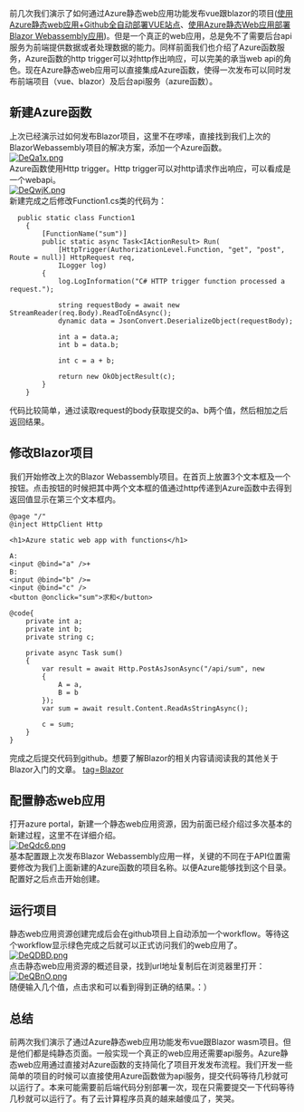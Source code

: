 前几次我们演示了如何通过Azure静态web应用功能发布vue跟blazor的项目([使用 Azure静态web应用+Github全自动部署VUE站点](https://www.cnblogs.com/kklldog/p/azure-static-webapp-vue.html)、[使用Azure静态Web应用部署Blazor Webassembly应用](https://www.cnblogs.com/kklldog/p/staticwebapp-blazor.html))。但是一个真正的web应用，总是免不了需要后台api服务为前端提供数据或者处理数据的能力。同样前面我们也介绍了Azure函数服务，Azure函数的http trigger可以对http作出响应，可以完美的承当web api的角色。现在Azure静态web应用可以直接集成Azure函数，使得一次发布可以同时发布前端项目（vue、blazor）及后台api服务（azure函数）。
## 新建Azure函数
上次已经演示过如何发布Blazor项目，这里不在啰嗦，直接找到我们上次的BlazorWebassembly项目的解决方案，添加一个Azure函数。   
[![DeQa1x.png](https://s3.ax1x.com/2020/11/18/DeQa1x.png)](https://imgchr.com/i/DeQa1x)   
Azure函数使用Http trigger。Http trigger可以对http请求作出响应，可以看成是一个webapi。    
[![DeQwjK.png](https://s3.ax1x.com/2020/11/18/DeQwjK.png)](https://imgchr.com/i/DeQwjK)   
新建完成之后修改Function1.cs类的代码为：
```
  public static class Function1
    {
        [FunctionName("sum")]
        public static async Task<IActionResult> Run(
            [HttpTrigger(AuthorizationLevel.Function, "get", "post", Route = null)] HttpRequest req,
            ILogger log)
        {
            log.LogInformation("C# HTTP trigger function processed a request.");

            string requestBody = await new StreamReader(req.Body).ReadToEndAsync();
            dynamic data = JsonConvert.DeserializeObject(requestBody);

            int a = data.a;
            int b = data.b;

            int c = a + b;

            return new OkObjectResult(c);
        }
    }
```
代码比较简单，通过读取request的body获取提交的a、b两个值，然后相加之后返回结果。
## 修改Blazor项目
我们开始修改上次的Blazor Webassembly项目。在首页上放置3个文本框及一个按钮。点击按钮的时候把其中两个文本框的值通过http传递到Azure函数中去得到返回值显示在第三个文本框内。
```
@page "/"
@inject HttpClient Http

<h1>Azure static web app with functions</h1>

A:
<input @bind="a" />+
B:
<input @bind="b" />=
<input @bind="c" />
<button @onclick="sum">求和</button>

@code{
    private int a;
    private int b;
    private string c;

    private async Task sum()
    {
        var result = await Http.PostAsJsonAsync("/api/sum", new
        {
            A = a,
            B = b
        });
        var sum = await result.Content.ReadAsStringAsync();

        c = sum;
    }
}

```
完成之后提交代码到github。想要了解Blazor的相关内容请阅读我的其他关于Blazor入门的文章。
[tag=Blazor](https://www.cnblogs.com/kklldog/tag/Blazor/)
## 配置静态web应用
打开azure portal，新建一个静态web应用资源，因为前面已经介绍过多次基本的新建过程，这里不在详细介绍。   
[![DeQdc6.png](https://s3.ax1x.com/2020/11/18/DeQdc6.png)](https://imgchr.com/i/DeQdc6)   
基本配置跟上次发布Blazor Webassembly应用一样，关键的不同在于API位置需要修改为我们上面新建的Azure函数的项目名称。以便Azure能够找到这个目录。配置好之后点击开始创建。
## 运行项目
静态web应用资源创建完成后会在github项目上自动添加一个workflow。等待这个workflow显示绿色完成之后就可以正式访问我们的web应用了。   
[![DeQDBD.png](https://s3.ax1x.com/2020/11/18/DeQDBD.png)](https://imgchr.com/i/DeQDBD)   
点击静态web应用资源的概述目录，找到url地址复制后在浏览器里打开：   
[![DeQBnO.png](https://s3.ax1x.com/2020/11/18/DeQBnO.png)](https://imgchr.com/i/DeQBnO)   
随便输入几个值，点击求和可以看到得到正确的结果。：）
## 总结
前两次我们演示了通过Azure静态web应用功能发布vue跟Blazor wasm项目。但是他们都是纯静态页面。一般实现一个真正的web应用还需要api服务。Azure静态web应用通过直接对Azure函数的支持简化了项目开发发布流程。我们开发一些简单的项目的时候可以直接使用Azure函数做为api服务，提交代码等待几秒就可以运行了。本来可能需要前后端代码分别部署一次，现在只需要提交一下代码等待几秒就可以运行了。有了云计算程序员真的越来越傻瓜了，笑哭。